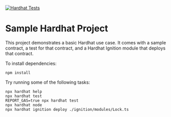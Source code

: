 [![Hardhat Tests](https://github.com/SAYaghoubnejad/eigensdk-contract/actions/workflows/hardhat-tests.yml/badge.svg)](https://github.com/SAYaghoubnejad/eigensdk-contract/actions/workflows/hardhat-tests.yml)
# Sample Hardhat Project

This project demonstrates a basic Hardhat use case. It comes with a sample contract, a test for that contract, and a Hardhat Ignition module that deploys that contract.

To install dependencies:

```shell
npm install
```

Try running some of the following tasks:

```shell
npx hardhat help
npx hardhat test
REPORT_GAS=true npx hardhat test
npx hardhat node
npx hardhat ignition deploy ./ignition/modules/Lock.ts
```
